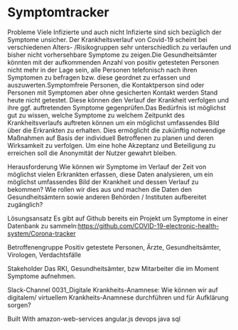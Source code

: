 # Symptomtracker
Probleme
Viele Infizierte und auch nicht Infizierte sind sich bezüglich der Symptome unsicher. Der Krankheitsverlauf von Covid-19 scheint bei verschiedenen Alters- /Risikogruppen sehr unterschiedlich zu verlaufen und bisher nicht vorhersehbare Symptome zu zeigen.Die Gesundheitsämter könnten mit der aufkommenden Anzahl von positiv getesteten Personen nicht mehr in der Lage sein, alle Personen telefonisch nach ihren Symptomen zu befragen bzw. diese geordnet zu erfassen und auszuwerten.Symptomfreie Personen, die Kontaktperson sind oder Personen mit Symptomen aber ohne gesicherten Kontakt werden Stand heute nicht getestet. Diese können den Verlauf der Krankheit verfolgen und ihre ggf. auftretenden Symptome gegenprüfen.Das Bedürfnis ist möglichst gut zu wissen, welche Symptome zu welchem Zeitpunkt des Krankheitsverlaufs auftreten können um ein möglichst umfassendes Bild über die Erkrankten zu erhalten. Dies ermöglicht die zukünftig notwendige Maßnahmen auf Basis der individuell Betroffenen zu planen und deren Wirksamkeit zu verfolgen. Um eine hohe Akzeptanz und Beteiligung zu erreichen soll die Anonymität der Nutzer gewahrt bleiben.

Herausforderung
Wie können wir Symptome im Verlauf der Zeit von möglichst vielen Erkrankten erfassen, diese Daten analysieren, um ein möglichst umfassendes Bild der Krankheit und dessen Verlauf zu bekommen? Wie rollen wir dies aus und machen die Daten den Gesundheitsämtern sowie anderen Behörden / Instituten aufbereitet zugänglich?

Lösungsansatz
Es gibt auf Github bereits ein Projekt um Symptome in einer Datenbank zu sammeln:https://github.com/COVID-19-electronic-health-system/Corona-tracker

Betroffenengruppe
Positiv getestete Personen, Ärzte, Gesundheitsämter, Virologen, Verdachtsfälle

Stakeholder
Das RKI, Gesundheitsämter, bzw Mitarbeiter die im Moment Symptome aufnehmen.

Slack-Channel
0031_Digitale Krankheits-Anamnese: Wie können wir auf digitalem/ virtuellem Krankheits-Anamnese durchführen und für Aufklärung sorgen?

Built With
amazon-web-services
angular.js
devops
java
sql
